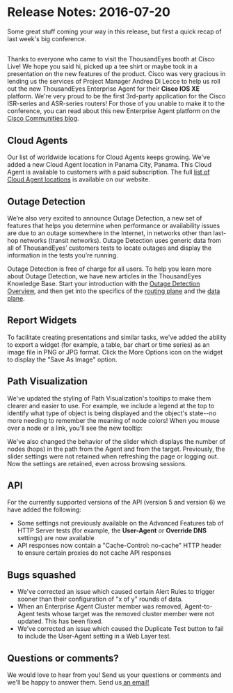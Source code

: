 # Release Notes: 2016-07-20

Some great stuff coming your way in this release, but first a quick recap of last week's big conference.

##  

Thanks to everyone who came to visit the ThousandEyes booth at Cisco Live!  We hope you said hi, picked up a tee shirt or maybe took in a presentation on the new features of the product.  Cisco was very gracious in lending us the services of Project Manager Andrea Di Lecce to help us roll out the new ThousandEyes Enterprise Agent for their **Cisco IOS XE** platform.  We're very proud to be the first 3rd-party application for the Cisco ISR-series and ASR-series routers!  For those of you unable to make it to the conference, you can read about this new Enterprise Agent platform on the [Cisco Communities blog](https://community.cisco.com/t5/network-architecture-blogs/first-3rd-party-application-running-on-an-isr/ba-p/3659062).

## Cloud Agents

Our list of worldwide locations for Cloud Agents keeps growing. We've added a new Cloud Agent location in Panama City, Panama.  This Cloud Agent is available to customers with a paid subscription.  The full [list of Cloud Agent locations](https://www.thousandeyes.com/product/cloud-agents) is available on our website.

## Outage Detection

We’re also very excited to announce Outage Detection, a new set of features that helps you determine when performance or availability issues are due to an outage somewhere in the Internet, in networks other than last-hop networks \(transit networks\). Outage Detection uses generic data from all of ThousandEyes’ customers tests to locate outages and display the information in the tests you’re running.

Outage Detection is free of charge for all users.  To help you learn more about Outage Detection, we have new articles in the ThousandEyes Knowledge Base.  Start your introduction with the [Outage Detection Overview](https://success.thousandeyes.com/ViewArticle?articleIdParam=kA0E0000000CmskKAC), and then get into the specifics of the [routing plane](https://success.thousandeyes.com/ViewArticle?articleIdParam=kA0E0000000CmsmKAC) and the [data plane](https://success.thousandeyes.com/ViewArticle?articleIdParam=kA0E0000000CmsjKAC).

## Report Widgets

To facilitate creating presentations and similar tasks, we've added the ability to export a widget \(for example, a table, bar chart or time series\) as an image file in PNG or JPG format.  Click the More Options icon on the widget to display the "Save As Image" option. 

## Path Visualization

We've updated the styling of Path Visualization's tooltips to make them clearer and easier to use.  For example, we include a legend at the top to identify what type of object is being displayed and the object's state--no more needing to remember the meaning of node colors! When you mouse over a node or a link, you'll see the new tooltip:

We've also changed the behavior of the slider which displays the number of nodes \(hops\) in the path from the Agent and from the target. Previously, the slider settings were not retained when refreshing the page or logging out. Now the settings are retained, even across browsing sessions.

## API

For the currently supported versions of the API \(version 5 and version 6\) we have added the following:

* Some settings not previously available on the Advanced Features tab of HTTP Server tests \(for example, the **User-Agent** or **Override DNS** settings\) are now available
* API responses now contain a "Cache-Control: no-cache" HTTP header to ensure certain proxies do not cache API responses   

## Bugs squashed

* We've corrected an issue which caused certain Alert Rules to trigger sooner than their configuration of "x of y" rounds of data.
* When an Enterprise Agent Cluster member was removed, Agent-to-Agent tests whose target was the removed cluster member were not updated. This has been fixed.
* We've corrected an issue which caused the Duplicate Test button to fail to include the User-Agent setting in a Web Layer test.   

## Questions or comments?

We would love to hear from you! Send us your questions or comments and we'll be happy to answer them. Send us[ an email!](mailto:support@thousandeyes.com?subject=2016-05-25+release+update)

